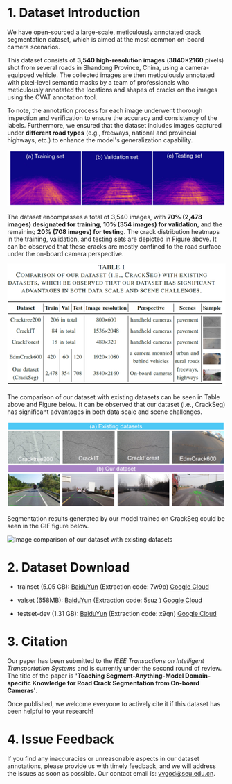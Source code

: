 # 1. Dataset Introduction

We have open-sourced a large-scale, meticulously annotated crack segmentation dataset, which is aimed at the most common on-board  camera scenarios.

This  dataset consists of **3,540 high-resolution images**  (**3840×2160** pixels)  shot from several roads in Shandong Province, China, using a camera-equipped vehicle. The collected images are then meticulously annotated with pixel-level semantic masks by a team of professionals who meticulously annotated the locations and shapes of cracks on the images using the CVAT annotation tool.

 To note, the annotation process for each image underwent thorough inspection and verification to ensure the accuracy and consistency of the labels. Furthermore, we ensured that the dataset includes images captured under **different road types** (e.g., freeways, national and provincial highways, etc.) to enhance the model's generalization capability.

![crack distribution heatmaps](./images/image1.png)

The dataset encompasses a total of 3,540 images, with **70% (2,478 images) designated for training**, **10% (354 images) for validation**, and the remaining **20% (708 images) for testing**. The crack distribution heatmaps in the training, validation, and testing sets are depicted in Figure above. It can be observed that these cracks are mostly confined to the road surface under the on-board camera perspective.

![Comparison of our dataset with existing datasets](./images/table1.png) 

The comparison of our dataset with existing datasets can be seen in Table above and Figure below. It can be observed that our dataset (i.e., CrackSeg)  has significant advantages in both data scale and scene challenges. 


![Image comparison of our dataset with existing datasets](./images/image2.png)

Segmentation results generated by our model trained on CrackSeg could be seen in the GIF figure below.

![Image comparison of our dataset with existing datasets](./images/crack.gif)

# 2. Dataset Download
* trainset (5.05 GB): [BaiduYun](https://pan.baidu.com/s/1jxdur0_ebq4omdHq4Jtx3w) (Extraction code: 7w9p) [Google Cloud](https://drive.google.com/file/d/1er15Hiysiy7nhHusN__FBugME0AIvzSZ/view?usp=sharing) 
  
* valset (658MB):  [BaiduYun](https://pan.baidu.com/s/1ZRx2cOzu2dft1HTHK6A4qw ) (Extraction code: 5suz ) [Google Cloud](https://drive.google.com/file/d/1YaLEFDpD8tOSnK25Fb8R4icG6-WFH8jO/view?usp=sharing) 
  
* testset-dev (1.31 GB): [BaiduYun](https://pan.baidu.com/s/12l277_KAP6ul_moaFM6mrA) (Extraction code: x9qn)  [Google Cloud](https://drive.google.com/file/d/1QMySxM4_saGHDzBB5jxRUCCWmV9aDxuM/view?usp=sharing) 


# 3. Citation

Our paper has been submitted to the *IEEE Transactions on Intelligent Transportation Systems* and is currently under the second round of review. The title of the paper is **'Teaching Segment-Anything-Model Domain-specific Knowledge for Road Crack Segmentation from On-board Cameras'**.

Once published, we welcome everyone to actively cite it if this dataset has been helpful to your research!


# 4. Issue Feedback

If you find any inaccuracies or unreasonable aspects in our dataset annotations, please provide us with timely feedback, and we will address the issues as soon as possible. Our contact email is: vvgod@seu.edu.cn.